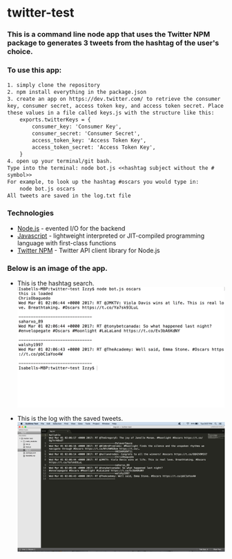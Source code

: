 # twitter-test

### This is a command line node app that uses the Twitter NPM package to generates 3 tweets from the hashtag of the user's choice.

### To use this app: 
	1. simply clone the repository
	2. npm install everything in the package.json
	3. create an app on https://dev.twitter.com/ to retrieve the consumer key, consumer secret, access token key, and access token secret. Place these values in a file called keys.js with the structure like this:
		exports.twitterKeys = {
		    consumer_key: 'Consumer Key',
		    consumer_secret: 'Consumer Secret',
		    access_token_key: 'Access Token Key',
		    access_token_secret: 'Access Token Key',
		}
	4. open up your terminal/git bash.
	Type into the terminal: node bot.js <<hashtag subject without the # symbol>>
	For example, to look up the hashtag #oscars you would type in:
		node bot.js oscars
	All tweets are saved in the log.txt file


### Technologies
* [Node.js](https://nodejs.org/en/) - evented I/O for the backend
* [Javascript](https://developer.mozilla.org/en-US/docs/Web/JavaScript) - lightweight interpreted or JIT-compiled programming language with first-class functions
* [Twitter NPM](https://www.npmjs.com/package/twitter) - Twitter API client library for Node.js

### Below is an image of the app.

* This is the hashtag search.
![Hashtag Search](assets/hashtag.png)

* This is the log with the saved tweets.
![Log File](assets/log.png)
